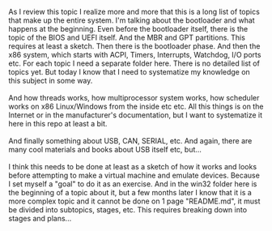 As I review this topic I realize more and more that this is a long list of topics that make up the entire system. I'm talking about the bootloader and what happens at the beginning.
Even before the bootloader itself, there is the topic of the BIOS and UEFI itself. And the MBR and GPT partitions. This requires at least a sketch. Then there is the bootloader phase. And then the x86 system, which starts with ACPI, Timers, Interrupts, Watchdog, I/O ports etc.
For each topic I need a separate folder here. There is no detailed list of topics yet. But today I know that I need to systematize my knowledge on this subject in some way.
<br /><br />
And how threads works, how multiprocessor system works, how scheduler works on x86 Linux/Windows from the inside etc etc. All this things is on the Internet or in the manufacturer's documentation, but I want to systematize it here in this repo at least a bit.
<br /><br />
And finally something about USB, CAN, SERIAL, etc. And again, there are many cool materials and books about USB itself etc, but...
<br /><br />
I think this needs to be done at least as a sketch of how it works and looks before attempting to make a virtual machine and emulate devices. Because I set myself a "goal" to do it as an exercise. And in the win32 folder here is the beginning of a topic about it, but a few months later I know that it is a more complex topic and it cannot be done on 1 page "README.md", it must be divided into subtopics, stages, etc. This requires breaking down into stages and plans...
